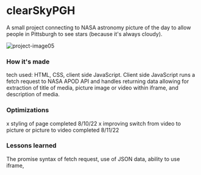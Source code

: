 # clearSkyPGH


A small project connecting to NASA astronomy picture of the day to allow people in Pittsburgh to see stars (because it's always cloudy).

![project-image05](https://user-images.githubusercontent.com/102367926/184868779-a2ed8e4a-c24e-4959-b1bf-582c666b62af.png)


### How it's made

tech used: HTML, CSS, client side JavaScript. Client side JavaScript runs a fetch request to NASA APOD API and handles returning data allowing for extraction of title of media, picture image or video within iframe, and description of media. 

### Optimizations
x styling of page completed 8/10/22
x improving switch from video to picture or picture to video  completed 8/11/22

### Lessons learned

The promise syntax of fetch request, use of JSON data, ability to use iframe, 
